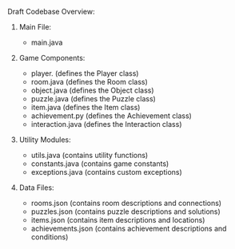 Draft Codebase Overview:

1. Main File:
   - main.java
   
2. Game Components:
   - player. (defines the Player class)
   - room.java (defines the Room class)
   - object.java (defines the Object class)
   - puzzle.java (defines the Puzzle class)
   - item.java (defines the Item class)
   - achievement.py (defines the Achievement class)
   - interaction.java (defines the Interaction class)

3. Utility Modules:
   - utils.java (contains utility functions)
   - constants.java (contains game constants)
   - exceptions.java (contains custom exceptions)

4. Data Files:
   - rooms.json (contains room descriptions and connections)
   - puzzles.json (contains puzzle descriptions and solutions)
   - items.json (contains item descriptions and locations)
   - achievements.json (contains achievement descriptions and conditions)

